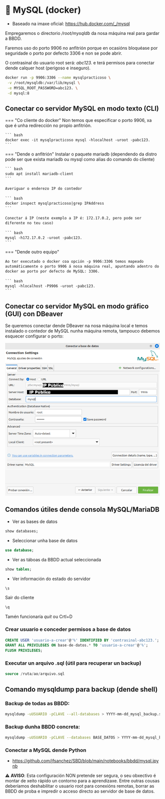 # 🧾 MySQL (docker)

 - Baseado na imaxe oficial: <https://hub.docker.com/_/mysql>

Empregaremos o directorio */root/mysqldb* da nosa máquina real para gardar a BBDD.

Faremos uso do porto 9906 no anfitrión porque en ocasións bloquéase por seguridade o porto por defecto 3306 e non se pode abrir.

O contrasinal do usuario root será: *abc123.* e terá permisos para conectar dende calquer host (perigoso e inseguro).

``` bash
docker run -p 9906:3306 --name mysqlpracticoso \
 -v /root/mysqldb:/var/lib/mysql \
 -e MYSQL_ROOT_PASSWORD=abc123. \
 -d mysql:8
```
## Conectar co servidor MySQL en modo texto (CLI)

=== "Co cliente do docker"
    Non temos que especificar o porto 9906, xa que é unha redirección no propio anfitrión.
    
    ``` bash
    docker exec -it mysqlpracticoso mysql -hlocalhost -uroot -pabc123.
    ```

=== "Dende o anfitrión"
    Instalar o paquete mariadb (dependendo da distro pode ser que exista mariadb ou mysql como alias do comando do cliente)
    
    ``` bash
    sudo apt install mariadb-client
    ```
    
    Averiguar o enderezo IP do contedor
    
    ``` bash
    docker inspect mysqlpracticoso|grep IPAddress
    ```
    
    Conectar á IP (neste exemplo a IP é: 172.17.0.2, pero pode ser diferente no teu caso)

    ``` bash
    mysql -h172.17.0.2 -uroot -pabc123.
    ```

=== "Dende outro equipo"
    
    Ao ter executado o docker coa opción -p 9906:3306 temos mapeado automáticamente o porto 9906 á nosa máquina real, apuntando adentro do docker ao porto por defecto de MySQL: 3306.

    ``` bash
    mysql -hlocalhost -P9906 -uroot -pabc123.
    ```

## Conectar co servidor MySQL en modo gráfico (GUI) con DBeaver

Se queremos conectar dende DBeaver na nosa máquina local e temos instalado o contedor de MySQL nunha máquina remota, tampouco debemos esquecer configurar o porto:


![Configuración DBeaver](images/mysql-server-docker/dbeaver.png "Opciones de conexión en DBeaver")

## Comandos útiles dende consola MySQL/MariaDB

- Ver as bases de datos

``` sql
show databases;
```

- Seleccionar unha base de datos

``` sql
use database;
```

- Ver as táboas da BBDD actual seleccionada

``` sql
show tables;
```

- Ver información do estado do servidor

``` sql
\s
```

Saír do cliente

``` sql
\q
```

Tamén funcionaría *quit* ou Crtl+D

### Crear usuario e conceder permisos a base de datos

``` sql
CREATE USER 'usuario-a-crear'@'%' IDENTIFIED BY 'contrasinal-abc123.';
GRANT ALL PRIVILEGES ON base-de-datos.* TO 'usuario-a-crear'@'%';
FLUSH PRIVILEGES;
```

### Executar un arquivo .sql (útil para recuperar un backup)

``` sql
source /ruta/ao/arquivo.sql
```

## Comando mysqldump para backup (dende shell)

### Backup de todas as BBDD:

``` bash
mysqldump -uUSUARIO -pCLAVE --all-databases > YYYY-mm-dd_mysql_backup.sql
```

### Backup dunha BBDD concreta:

``` bash
mysqldump -uUSUARIO -pCLAVE --databases BASE_DATOS > YYYY-mm-dd_mysql_backup.sql
```

### Conectar a MySQL dende Python

- <https://github.com/jfsanchez/SBD/blob/main/notebooks/bbdd/mysql.ipynb>

⚠️ **AVISO**: Esta configuración NON pretende ser segura, o seu obxectivo é montar de xeito rápido un contorno para a aprendizaxe. Entre outras cousas deberíamos deshabilitar o usuario root para conexións remotas, borrar as BBDD de proba e impredir o acceso directo ao servidor de base de datos.
